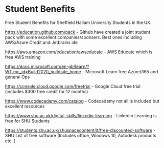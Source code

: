 # Student Benefits

Free Student Benefits for Sheffield Hallam University Students in the UK.

<https://education.github.com/pack> - Github have created a joint student pack with some excellent companies/sponsers. Best ones including AWS/Azure Credit and Jetbrains ide

<https://aws.amazon.com/education/awseducate> - AWS Educate which is free AWS training

<https://docs.microsoft.com/en-gb/learn/?WT.mc_id=Build2020_buildsite_home> - Microsoft Learn free Azure/365 and general Ops

<https://console.cloud.google.com/freetrial> - Google Cloud free trial (includes $300 free credit for 12 months)

<https://www.codecademy.com/catalog> - Codecademy not all is included but excellent resources

<https://www.shu.ac.uk/digital-skills/linkedin-learning> - Linkedin Learning is free for SHU Students

<https://students.shu.ac.uk/shuspacecontent/it/free-discounted-software> - SHU List of free software (Includes office, Windows 10, Autodesk products etc. )
